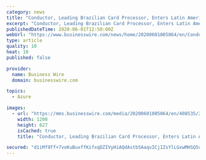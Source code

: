 ```yaml
---
category: news
title: "Conductor, Leading Brazilian Card Processor, Enters Latin America Acquiring Market with ACI’s Cloud-Enabled Solutions Powered by Microsoft Azure"
excerpt: "Conductor, Leading Brazilian Card Processor, Enters Latin America Acquiring Market with ACI’s Cloud-Enabled Solutions Powered by Microsoft Azure"
publishedDateTime: 2020-06-01T12:50:00Z
webUrl: "https://www.businesswire.com/news/home/20200601005064/en/Conductor-Leading-Brazilian-Card-Processor-Enters-Latin"
type: article
quality: 10
heat: 10
published: false

provider:
  name: Business Wire
  domain: businesswire.com

topics:
  - Azure

images:
  - url: "https://mms.businesswire.com/media/20200601005064/en/408535/23/ACI_logo.jpg"
    width: 1200
    height: 627
    isCached: true
    title: "Conductor, Leading Brazilian Card Processor, Enters Latin America Acquiring Market with ACI’s Cloud-Enabled Solutions Powered by Microsoft Azure"

secured: "d1iMf9Tf+7voKuBuxffKifxqDZIVyHiAQdAstb5AaqvICjIZsYlLGxwMHSQ5usHNcq9CJFZQ9M9EbPi7R+ib/rOiTtFkPHYoUqqvGwWD3sgiwN5U1HwRagKTLl1xh+B4B3gBncn3qMszK/AU6tvfYB+QUILX9O2Mc2w2s1avhlE9tRmb/NwMMiQDcP+Dhp51cSHal+MK4bXb1ojEz/OD/uJgM0yyU+xCisFtrS8upBYGVB3G1OCZ1VCj2+UTf/Y3ws/RU9K1o+FJEp9empbEotH9/u7NwEA1rYJXYkrpsUSRTRE9zlmNLyN0A1RwzvfH;9loTE93aOfNqfbRO6i7j8w=="
---
```


